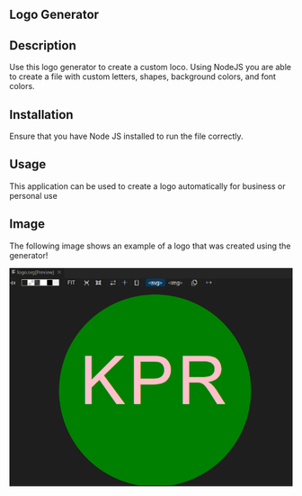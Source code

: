 ## Logo Generator


## Description
Use this logo generator to create a custom loco. Using NodeJS you are able to create a file with custom letters, shapes, background colors, and font colors.


## Installation
Ensure that you have Node JS installed to run the file correctly.

## Usage
This application can be used to create a logo automatically for business or personal use


## Image
The following image shows an example of a logo that was created using the generator! 


![Image showing a green circle with pink text that reads "KPR".](./Assets/LOGO%20Image.png)

